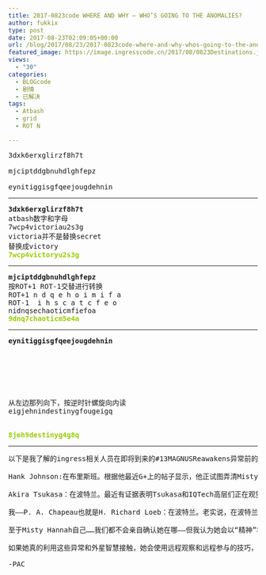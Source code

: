 ```yaml
---
title: 2017-0823code WHERE AND WHY — WHO’S GOING TO THE ANOMALIES?
author: fukkix
type: post
date: 2017-08-23T02:09:05+00:00
url: /blog/2017/08/23/2017-0823code-where-and-why-whos-going-to-the-anomalies/
featured_image: https://image.ingresscode.cn/2017/08/0823Destinations.jpg?x-oss-process=image/resize,m_fill,w_700,h_220
views:
  - "30"
categories:
  - BLOGcode
  - 剧情
  - 已解决
tags:
  - Atbash
  - grid
  - ROT N

---
```

<pre>3dxk6erxglirzf8h7t

mjciptddgbnuhdlghfepz

eynitiggisgfqeejougdehnin
<!--more--></pre>

* * *

<pre><strong>3dxk6erxglirzf8h7t
</strong>atbash数字和字母
7wcp4victoriau2s3g
victoria并不是替换secret
替换成victory<strong>
<span style="color: #99cc00;">7wcp4victoryu2s3g</span></strong></pre>

* * *

<pre><strong>mjciptddgbnuhdlghfepz
</strong>按ROT+1 ROT-1交替进行转换
ROT+1 n d q e h o i m i f a
ROT-1  i h s c a t c f e o 
nidnqsechaoticmfiefoa<strong>
<span style="color: #99cc00;">9dnq7chaoticm5e4a</span></strong></pre>

* * *

<pre><strong>eynitiggisgfqeejougdehnin
</strong>


<table border="0" cellpading="0" cellspacing="0"   >
  
  	
  
</table>

从左边那列向下，按逆时针螺旋向内读
eigjehnindestinygfougeigq

<strong>
<span style="color: #99cc00;">8jeh9destinyg4g8q</span></strong></pre>

* * *

<pre>以下是我了解的ingress相关人员在即将到来的#13MAGNUSReawakens异常前的动向……

Hank Johnson:在布里斯班。根据他最近G+上的帖子显示，他正试图弄清Misty Hannah的真正意图——可能还想劝阻她或者保护她以免自食其果。

Akira Tsukasa：在波特兰。最近有证据表明Tsukasa和IQTech高层们正在观望Misty Hannah潜在的“召唤”外星智能以及准备通过记忆宫殿与其沟通的能力。我相信Tsukasa正在研究Misty究竟是怎么利用XM异常来达到目的，然后她会把这项研究用于……

我——P. A. Chapeau也就是H. Richard Loeb：在波特兰。老实说，在波特兰的经历挺难熬的，因为它让我想起Klue。然而现在发生的事太重要了，我需要接近事发地。如果Misty成功的话，在事件结束后波特兰就是终结那日的地点之一。而且Tsukasa和她的宝贝项目之一（Tsukasa一直和November Lima计划密切相关，监督着NL-Prime的发展，与NL-1331E的进展也进行了协商——NL-1331会出现在波特兰），看起来那里是掌握多方情报的好地方……

至于Misty Hannah自己……我们都不会亲自确认她在哪——但我认为她会以“精神”状态——存在于所有异常之地。

如果她真的利用这些异常和外星智慧接触，她会使用远程观察和远程参与的技巧，从任何她可以安全藏身的异常区域里关注世界各地的一切事件……

-PAC</pre>